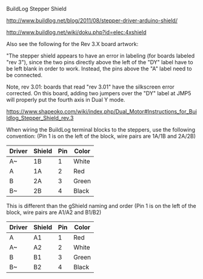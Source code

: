 BuildLog Stepper Shield

http://www.buildlog.net/blog/2011/08/stepper-driver-arduino-shield/

http://www.buildlog.net/wiki/doku.php?id=elec:4xshield

Also see the following for the Rev 3.X board artwork:

"The stepper shield appears to have an error in labeling (for boards labeled "rev 3"), since the two pins directly above the left of the "DY" label have to be left blank in order to work. Instead, the pins above the "A" label need to be connected. 

Note, rev 3.01: boards that read "rev 3.01" have the silkscreen error corrected. On this board, adding two jumpers over the "DY" label at JMP5 will properly put the fourth axis in Dual Y mode.

https://www.shapeoko.com/wiki/index.php/Dual_Motor#Instructions_for_Buildlog_Stepper_Shield_rev.3

When wiring the BuildLog terminal blocks to the steppers, use the following convention:
(Pin 1 is on the left of the block, wire pairs are 1A/1B and 2A/2B)

Driver | Shield | Pin | Color
--- | --- | --- | ---
A~ | 1B | 1 | White
A | 1A | 2 | Red
B | 2A | 3 | Green
B~ | 2B | 4 | Black

This is different than the gShield naming and order
(Pin 1 is on the left of the block, wire pairs are A1/A2 and B1/B2)

Driver | Shield | Pin | Color
--- | --- | --- | ---
A | A1 | 1 | Red
A~ | A2 | 2 | White
B | B1| 3 | Green
B~ | B2 | 4 | Black
